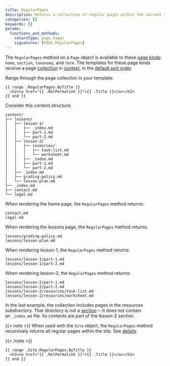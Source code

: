 ```yaml
---
title: RegularPages
description: Returns a collection of regular pages within the current section.
categories: []
keywords: []
params:
  functions_and_methods:
    returnType: page.Pages
    signatures: [PAGE.RegularPages]
---
```


The `RegularPages` method on a `Page` object is available to these [page kinds](g): `home`, `section`, `taxonomy`, and `term`. The templates for these page kinds receive a page [collection](g) in [context](g), in the [default sort order](g).

Range through the page collection in your template:

```go-html-template
{{ range .RegularPages.ByTitle }}
  <h2><a href="{{ .RelPermalink }}">{{ .Title }}</a></h2>
{{ end }}
```

Consider this content structure:

```text
content/
├── lessons/
│   ├── lesson-1/
│   │   ├── _index.md
│   │   ├── part-1.md
│   │   └── part-2.md
│   ├── lesson-2/
│   │   ├── resources/
│   │   │   ├── task-list.md
│   │   │   └── worksheet.md
│   │   ├── _index.md
│   │   ├── part-1.md
│   │   └── part-2.md
│   ├── _index.md
│   ├── grading-policy.md
│   └── lesson-plan.md
├── _index.md
├── contact.md
└── legal.md
```

When rendering the home page, the `RegularPages` method returns:

    contact.md
    legal.md

When rendering the lessons page, the `RegularPages` method returns:

    lessons/grading-policy.md
    lessons/lesson-plan.md

When rendering lesson-1, the `RegularPages` method returns:

    lessons/lesson-1/part-1.md
    lessons/lesson-1/part-2.md

When rendering lesson-2, the `RegularPages` method returns:

    lessons/lesson-2/part-1.md
    lessons/lesson-2/part-2.md
    lessons/lesson-2/resources/task-list.md
    lessons/lesson-2/resources/worksheet.md

In the last example, the collection includes pages in the resources subdirectory. That directory is not a [section](g)---it does not contain an&nbsp;`_index.md`&nbsp;file. Its contents are part of the lesson-2 section.

{{< note >}}
When used with the `Site` object, the `RegularPages` method recursively returns all regular pages within the site. See&nbsp;[details].

[details]: /methods/site/regularpages/
{{< /note >}}

```go-html-template
{{ range .Site.RegularPages.ByTitle }}
  <h2><a href="{{ .RelPermalink }}">{{ .Title }}</a></h2>
{{ end }}
```
